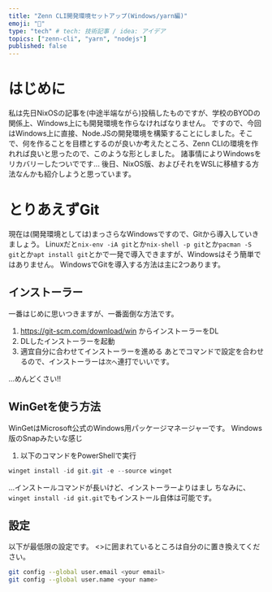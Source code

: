 ```yaml
---
title: "Zenn CLI開発環境セットアップ(Windows/yarn編)"
emoji: "🦔"
type: "tech" # tech: 技術記事 / idea: アイデア
topics: ["zenn-cli", "yarn", "nodejs"]
published: false
---
```


# はじめに

私は先日NixOSの記事を(中途半端ながら)投稿したものですが、学校のBYODの関係上、Windows上にも開発環境を作らなければなりません。
ですので、今回はWindows上に直接、Node.JSの開発環境を構築することにしました。そこで、何を作ることを目標とするのが良いか考えたところ、Zenn CLIの環境を作れれば良いと思ったので、このような形としました。
諸事情によりWindowsをリカバリーしたついでです...
後日、NixOS版、およびそれをWSLに移植する方法なんかも紹介しようと思っています。

# とりあえずGit

現在は(開発環境としては)まっさらなWindowsですので、Gitから導入していきましょう。
Linuxだと`nix-env -iA git`とか`nix-shell -p git`とか`pacman -S git`とか`apt install git`とかで一発で導入できますが、Windowsはそう簡単ではありません。
WindowsでGitを導入する方法は主に2つあります。

## インストーラー

一番はじめに思いつきますが、一番面倒な方法です。

1. https://git-scm.com/download/win
    からインストーラーをDL
2. DLしたインストーラーを起動
3. 適宜自分に合わせてインストーラーを進める
あとでコマンドで設定を合わせるので、インストーラーは`次へ`連打でいいです。

...めんどくさい!!

## WinGetを使う方法

WinGetはMicrosoft公式のWindows用パッケージマネージャーです。
Windows版のSnapみたいな感じ

1. 以下のコマンドをPowerShellで実行

```powershell
winget install -id git.git -e --source winget
```

...インストールコマンドが長いけど、インストーラーよりはまし
ちなみに、`winget install -id git.git`でもインストール自体は可能です。

## 設定

以下が最低限の設定です。
<>に囲まれているところは自分のに置き換えてください。

```bash
git config --global user.email <your email>
git config --global user.name <your name>
```
